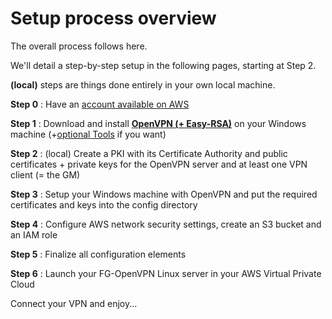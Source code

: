 # Setup process overview

The overall process follows here.

We'll detail a step-by-step setup in the following pages, starting at Step 2.

**\(local\)** steps are things done entirely in your own local machine.



**Step 0** : Have an [account available on AWS](../proposed-solution/amazon-web-services.md)

**Step 1** : Download and install [**OpenVPN \(+ Easy-RSA\)**](../proposed-solution/tools.md#open-vpn-community-free) on your Windows machine \(+[optional Tools](../proposed-solution/tools.md#optional-tools) if you want\)

**Step 2** : \(local\) Create a PKI with its Certificate Authority and public certificates + private keys for the OpenVPN server and at least one VPN client \(= the GM\)

**Step 3** : Setup your Windows machine with OpenVPN and put the required certificates and keys into the config directory

**Step 4** : Configure AWS network security settings, create an S3 bucket and an IAM role

**Step 5** : Finalize all configuration elements

**Step 6** : Launch your FG-OpenVPN Linux server in your AWS Virtual Private Cloud

Connect your VPN and enjoy...

